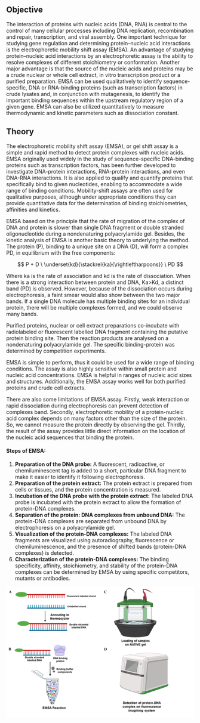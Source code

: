 ## Objective

The interaction of proteins with nucleic acids (DNA, RNA) is central to the control of many cellular processes including DNA replication, recombination and repair, transcription, and viral assembly. One important technique for studying gene regulation and determining protein–nucleic acid interactions is the electrophoretic mobility shift assay (EMSA). An advantage of studying protein–nucleic acid interactions by an electrophoretic assay is the ability to resolve complexes of different stoichiometry or conformation. Another major advantage is that the source of the nucleic acids and proteins may be a crude nuclear or whole cell extract, in vitro transcription product or a purified preparation. EMSA can be used qualitatively to identify sequence-specific, DNA or RNA-binding proteins (such as transcription factors) in crude lysates and, in conjunction with mutagenesis, to identify the important binding sequences within the upstream regulatory region of a given gene. EMSA can also be utilized quantitatively to measure thermodynamic and kinetic parameters such as dissociation constant.

## Theory

The electrophoretic mobility shift assay (EMSA), or gel shift assay is a simple and rapid method to detect protein complexes with nucleic acids. EMSA originally used widely in the study of sequence-specific DNA-binding proteins such as transcription factors, has been further developed to investigate DNA-protein interactions, RNA-protein interactions, and even DNA-RNA interactions. It is also applied to qualify and quantify proteins that specifically bind to given nucleotides, enabling to accommodate a wide range of binding conditions. Mobility-shift assays are often used for qualitative purposes, although under appropriate conditions they can provide quantitative data for the determination of binding stoichiometries, affinities and kinetics.

EMSA based on the principle that the rate of migration of the complex of DNA and protein is slower than single DNA fragment or double stranded oligonucleotide during a nondenaturing polyacrylamide gel. Besides, the kinetic analysis of EMSA is another basic theory to underlying the method. The protein (P), binding to a unique site on a DNA (D), will form a complex PD, in equilibrium with the free components:


$$ P + D  \ \underset{kd}{\stackrel{ka}{\rightleftharpoons}} \ PD $$



Where ka is the rate of association and kd is the rate of dissociation. When there is a strong interaction between protein and DNA, Ka>Kd, a distinct band (PD) is observed. However, because of the dissociation occurs during electrophoresis, a faint smear would also show between the two major bands. If a single DNA molecule has multiple binding sites for an individual protein, there will be multiple complexes formed, and we could observe many bands. 

Purified proteins, nuclear or cell extract preparations co-incubate with radiolabeled or fluorescent labelled DNA fragment containing the putative protein binding site. Then the reaction products are analysed on a nondenaturing polyacrylamide gel. The specific binding-protein was determined by competition experiments.

EMSA is simple to perform, thus it could be used for a wide range of binding conditions. The assay is also highly sensitive within small protein and nucleic acid concentrations. EMSA is helpful in ranges of nucleic acid sizes and structures. Additionally, the EMSA assay works well for both purified proteins and crude cell extracts.

There are also some limitations of EMSA assay. Firstly, weak interaction or rapid dissociation during electrophoresis can prevent detection of complexes band. Secondly, electrophoretic mobility of a protein-nucleic acid complex depends on many factors other than the size of the protein. So, we cannot measure the protein directly by observing the gel. Thirdly, the result of the assay provides little direct information on the location of the nucleic acid sequences that binding the protein. 


#### Steps of EMSA:

1.	**Preparation of the DNA probe:** A fluorescent, radioactive, or chemiluminescent tag is added to a short, particular DNA fragment to make it easier to identify it following electrophoresis.
2.	**Preparation of the protein extract:** The protein extract is prepared from cells or tissues, and the protein concentration is measured.
3.	**Incubation of the DNA probe with the protein extract:** The labeled DNA probe is incubated with the protein extract to allow the formation of protein-DNA complexes.
4.	**Separation of the protein: DNA complexes from unbound DNA:** The protein-DNA complexes are separated from unbound DNA by electrophoresis on a polyacrylamide gel.
5.	**Visualization of the protein-DNA complexes:** The labeled DNA fragments are visualized using autoradiography, fluorescence or chemiluminescence, and the presence of shifted bands (protein-DNA complexes) is detected.
6.	**Characterization of the protein-DNA complexes:** The binding specificity, affinity, stoichiometry, and stability of the protein-DNA complexes can be determined by EMSA by using specific competitors, mutants or antibodies.

<div align="center">
<img src="images/emsa.png" class="img-fluid">
</div>

<script id="MathJax-script" async src="https://cdn.jsdelivr.net/npm/mathjax@3/es5/tex-mml-chtml.js"></script>
